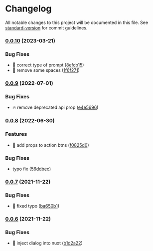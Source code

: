# Changelog

All notable changes to this project will be documented in this file. See [standard-version](https://github.com/conventional-changelog/standard-version) for commit guidelines.

### [0.0.10](https://github.com/chantouchsek/vuetify-dialogue/compare/v0.0.9...v0.0.10) (2023-03-21)


### Bug Fixes

* :bug: correct type of prompt ([8efcb15](https://github.com/chantouchsek/vuetify-dialogue/commit/8efcb155dadb71c08f7018c15d54ded369b855ac))
* :bug: remove some spaces ([1f6f271](https://github.com/chantouchsek/vuetify-dialogue/commit/1f6f27159feb26f1d00ae05d954a7f26d69af788))

### [0.0.9](https://github.com/chantouchsek/vuetify-dialogue/compare/v0.0.8...v0.0.9) (2022-07-01)


### Bug Fixes

* :fire: remove deprecated api prop ([e4e5696](https://github.com/chantouchsek/vuetify-dialogue/commit/e4e5696ae56911b3ae8ee377310d3db158be82c1))

### [0.0.8](https://github.com/chantouchsek/vuetify-dialogue/compare/v0.0.7...v0.0.8) (2022-06-30)


### Features

* :tada: add props to action btns ([f0825d0](https://github.com/chantouchsek/vuetify-dialogue/commit/f0825d0bd39eb6144b9e86e3e89a0cdc5d4e21c8))


### Bug Fixes

* typo fix ([56ddbec](https://github.com/chantouchsek/vuetify-dialogue/commit/56ddbec043be18b886fca5dd206dd8874dd12d65))

### [0.0.7](https://github.com/chantouchsek/vuetify-dialogue/compare/v0.0.6...v0.0.7) (2021-11-22)


### Bug Fixes

* :beer: fixed typo ([ba650b1](https://github.com/chantouchsek/vuetify-dialogue/commit/ba650b14c284267f7f5a45731650f20792df9078))

### [0.0.6](https://github.com/chantouchsek/vuetify-dialogue/compare/v0.0.4...v0.0.6) (2021-11-22)


### Bug Fixes

* :rocket: inject dialog into nuxt ([b1d2a22](https://github.com/chantouchsek/vuetify-dialogue/commit/b1d2a22c310439eeb7812ac5f7dbf273e2b92227))
